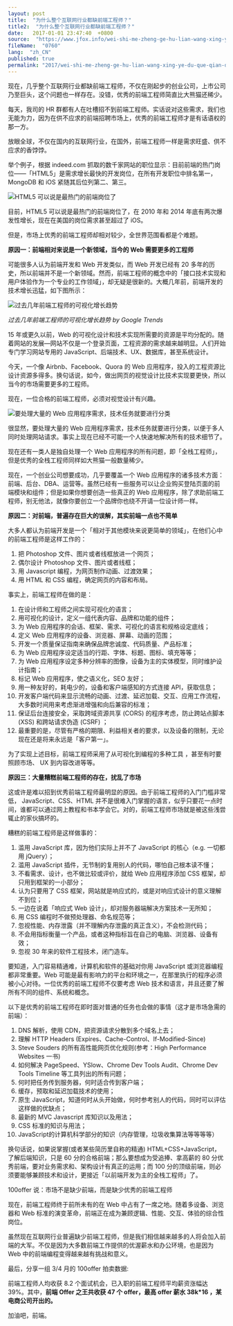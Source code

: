 ```yaml
---
layout: post
title:  "为什么整个互联网行业都缺前端工程师？"
title2:  "为什么整个互联网行业都缺前端工程师？"
date:   2017-01-01 23:47:40  +0800
source:  "https://www.jfox.info/wei-shi-me-zheng-ge-hu-lian-wang-xing-ye-du-que-qian-duan-gong-cheng-shi.html"
fileName:  "0760"
lang:  "zh_CN"
published: true
permalink: "2017/wei-shi-me-zheng-ge-hu-lian-wang-xing-ye-du-que-qian-duan-gong-cheng-shi.html"
---
```


现在，几乎整个互联网行业都缺前端工程师，不仅在刚起步的创业公司，上市公司乃至巨头，这个问题也一样存在。没错，优秀的前端工程师简直比大熊猫还稀少。

每天，我司的 HR 群都有人在吐槽招不到前端工程师。实话说对这些需求，我们也无能为力，因为在供不应求的前端招聘市场上，优秀的前端工程师才是有话语权的那一方。

放眼全球，不仅在国内的互联网行业，在国外，前端工程师一样是需求旺盛、供不应求的香饽饽。

举个例子，根据 indeed.com 抓取的数千家网站的职位显示：目前前端的热门岗位——「HTML5」是需求增长最快的开发岗位，在所有开发职位中排名第一，MongoDB 和 iOS 紧随其后位列第二、第三。

![HTML5 可以说是最热门的前端岗位了](d605501.png)

目前，HTML5 可以说是最热门的前端岗位了，在 2010 年和 2014 年底有两次爆发性增长，现在在美国的岗位需求甚至超过了 iOS。

但是，市场上优秀的前端工程师却相对较少，全世界范围看都是个难题。

**原因一：前端相对来说是一个新领域，当今的 Web 需要更多的工程师**

可能很多人认为前端开发和 Web 开发类似，而 Web 开发已经有 20 多年的历史，所以前端并不是一个新领域。然而，前端工程师的概念中的「接口技术实现和用户体验作为一个专业的工作领域」，却无疑是很新的。大概几年前，前端开发的技术增长迅猛，如下图所示：

![过去几年前端工程师的可视化增长趋势](b3787c6.png)

*过去几年前端工程师的可视化增长趋势 by Google Trends*

15 年或更久以前，Web 的可视化设计和技术实现所需要的资源是平均分配的。随着网站的发展—网站不仅是一个登录页面，工程资源的需求越来越明显。人们开始专门学习网站专用的 JavaScript、后端技术、UX、数据库，甚至系统设计。

今天，一个像 Airbnb、Facebook、Quora 的 Web 应用程序，投入的工程资源比设计资源多得多。换句话说，如今，做出网页的视觉设计比技术实现要更快，所以当今的市场需要更多的工程师。

现在，一位合格的前端工程师，必须对视觉设计有兴趣。

![要处理大量的 Web 应用程序需求，技术任务就要进行分类](f09d732.png)

很显然，要处理大量的 Web 应用程序需求，技术任务就要进行分类，以便于多人同时处理网站请求。事实上现在已经不可能一个人快速地解决所有的技术细节了。

现在还有一类人是独自处理一个 Web 应用程序的所有问题，即「全栈工程师」，但是优秀的全栈工程师同样如大熊猫一般数量稀少。

现在，一个创业公司想要成功，几乎要覆盖一个 Web 应用程序的诸多技术方面：前端、后台、DBA、运营等。虽然已经有一些服务可以让企业购买登陆页面的前端模块和组件；但是如果你想要创造一些真正的 Web 应用程序，除了求助前端工程师，别无他法，就像你要创立一个品牌你也绕不开请一位设计师一样。

**原因二：对前端，普遍存在巨大的误解，其实前端一点也不简单**

大多人都认为前端开发是一个「相对于其他模块来说更简单的领域」，在他们心中的前端工程师是这样工作的：

1. 把 Photoshop 文件、图片或者线框放进一个网页；
2. 偶尔设计 Photoshop 文件、图片或者线框；
3. 用 Javascript 编程，为网页制作动画、过渡效果；
4. 用 HTML 和 CSS 编程，确定网页的内容和布局。

事实上，前端工程师在做的是：

1. 在设计师和工程师之间实现可视化的语言；
2. 用可视化的设计，定义一组代表内容、品牌和功能的组件；
3. 为 Web 应用程序的会话、框架、需求、可视化的语言和规格设定底线；
4. 定义 Web 应用程序的设备、浏览器、屏幕、动画的范围；
5. 开发一个质量保证指南来确保品牌忠诚度、代码质量、产品标准；
6. 为 Web 应用程序设定适当的行距、字体、标题、图标、填充等等；
7. 为 Web 应用程序设定多种分辨率的图像，设备为主的实体模型，同时维护设计指南；
8. 标记 Web 应用程序，使之语义化，SEO 友好；
9. 用一种友好的，耗电少的，设备和客户端感知的方式连接 API，获取信息；
10. 开发客户端代码来显示流畅的动画、过渡、延迟加载、交互、应用工作流程，大多数时间用来考虑渐进增强和向后兼容的标准；
11. 保证后台连接安全，采取跨域资源共享 (CORS) 的程序考虑，防止跨站点脚本 (XSS) 和跨站请求伪造 (CSRF) ；
12. 最重要的是，尽管有严格的期限、利益相关者的要求，以及设备的限制，无论现在还是将来永远是「客户第一」。

为了实现上述目标，前端工程师采用了从可视化到编程的多种工具 ，甚至有时要照顾市场、 UX 到内容改进等等。

**原因三：大量糟糕前端工程师的存在，扰乱了市场**

这或许是难以招到优秀前端工程师最明显的原因。由于前端工程师的入门门槛非常低， JavaScript、CSS、HTML 并不是很难入门掌握的语言，似乎只要花一点时间，谁都可以通过网上教程和书本学会它。对的，前端工程师市场就是被这些浅尝辄止的家伙搞坏的。

糟糕的前端工程师是这样做事的：

1. 滥用 JavaScript 库，因为他们实际上并不了 JavaScript 的核心（e.g. 一切都用 jQuery）；
2. 滥用 JavaScript 插件，无节制的复用别人的代码，哪怕自己根本读不懂；
3. 不看需求、设计，也不做比较或评价，就给 Web 应用程序添加 CSS 框架，却只用到框架的一小部分；
4. 认为只要用了 CSS 框架，网站就是响应式的，或是对响应式设计的意义理解不到位；
5. 一边在说着「响应式 Web 设计」，却对服务器端解决方案技术一无所知；
6. 用 CSS 编程时不做预处理器、命名规范等；
7. 忽视性能、内存泄露（并不理解内存泄露的真正含义），不会检测代码；
8. 不会用指标衡量一个产品，或者这种指标旨在自己的电脑、浏览器、设备有效；
9. 忽视 30 年来的软件工程技术，闭门造车。

要知道，入门容易精通难，计算机和软件的基础对你用 JavaScript 或浏览器编程都非常重要。Web 可能是最有影响力的平台和环境之一，在那里执行的程序必须被小心对待。一位优秀的前端工程师不仅要考虑 Web 技术和语言，并且还要了解所有不同的组件、系统和概念。

以下是优秀的前端工程师在即时面对普通的任务也会做的事情（这才是市场急需的前端）：

1. DNS 解析，使用 CDN，把资源请求分散到多个域名上去；
2. 理解 HTTP Headers (Expires、Cache-Control、If-Modified-Since)
3. Steve Souders 的所有高性能网页优化规则(参考：High Performance Websites 一书)
4. 如何解决 PageSpeed、YSlow、Chrome Dev Tools Audit、Chrome Dev Tools Timeline 等工具列出的所有问题；
5. 何时把任务传到服务器，何时适合传到客户端；
6. 缓存，预取和延迟加载技术的使用；
7. 原生 JavaScript，知道何时从头开始做，何时参考别人的代码，同时可以评估这样做的优缺点；
8. 最新的 MVC Javascript 库知识以及用法；
9. CSS 标准的知识与用法；
10. JavaScript的计算机科学部分的知识（内存管理，垃圾收集算法等等等等）

换句话说，如果说掌握(或者某些简历里自称的精通) HTML+CSS+JavaScript，了解后端知识，只是 60 分的合格前端；那么要想成为受追捧、拿高薪的 80 分优秀前端，要对业务需求和、架构设计有真正的运用；而 100 分的顶级前端，则必须要能够兼顾技术和设计，更接近「以前端开发为主的全栈工程师」了。

100offer 说：市场不是缺少前端，而是缺少优秀的前端工程师

现在，前端工程师终于前所未有的在 Web 中占有了一席之地。随着多设备、浏览器和 Web 标准的演变革命，前端正在成为兼顾逻辑、性能、交互、体验的综合性岗位。

虽然现在互联网行业普遍缺少前端工程师，但是我们相信越来越多的人将会加入前端的大军。不仅是因为大多数前端工作提供的优渥薪水和办公环境，也是因为 Web 中的前端编程变得越来越有挑战和意义。

最后，分享一组 3/4 月的 100offer 拍卖数据:

前端工程师人均收获 8.2 个面试机会，已入职的前端工程师平均薪资涨幅达39%。其中，**前端 Offer 之王共收获 47 个 offer，最高 offer 薪水 38k*16 ，某电商公司开出的。**

加油吧，前端。
